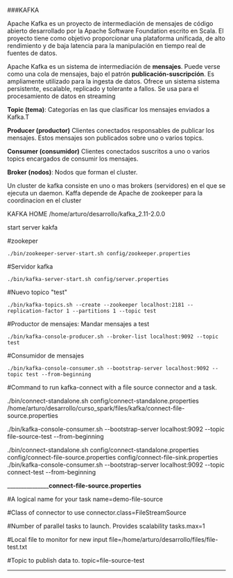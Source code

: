 ###KAFKA

Apache Kafka es un proyecto de intermediación de mensajes de código abierto desarrollado por la Apache Software Foundation escrito en Scala.
El proyecto tiene como objetivo proporcionar una plataforma unificada, de alto rendimiento y de baja latencia para la manipulación en tiempo real de fuentes de datos. 

Apache Kafka es un sistema de intermediación de **mensajes**. Puede verse como una cola de mensajes, bajo el patrón **publicación-suscripción**. Es ampliamente utilizado para la ingesta de datos. Ofrece un sistema sistema persistente, escalable, replicado y tolerante a fallos. Se usa para el procesamiento de datos en streaming


**Topic (tema)**: Categorías en las que clasificar los mensajes enviados a Kafka.T

**Producer (productor)** Clientes conectados responsables de publicar los mensajes. Estos mensajes son publicados sobre uno o varios topics.

**Consumer (consumidor)** Clientes conectados suscritos a uno o varios topics encargados de consumir los mensajes.

**Broker (nodos)**: Nodos que forman el cluster.

Un cluster de kafka consiste en uno o mas brokers (servidores) en el que  se ejecuta un daemon. Kaffa depende de Apache de zookeeper para la coordinacion en el cluster

KAFKA HOME /home/arturo/desarrollo/kafka_2.11-2.0.0

start server kakfa

#zookeper
	
	./bin/zookeeper-server-start.sh config/zookeeper.properties

#Servidor kafka
	
	./bin/kafka-server-start.sh config/server.properties


#Nuevo topico "test"
	
	./bin/kafka-topics.sh --create --zookeeper localhost:2181 --replication-factor 1 --partitions 1 --topic test

#Productor de mensajes: Mandar mensajes a test
	
	./bin/kafka-console-producer.sh --broker-list localhost:9092 --topic test

#Consumidor de mensajes
	
	./bin/kafka-console-consumer.sh --bootstrap-server localhost:9092 --topic test --from-beginning


#Command to run kafka-connect with a file source connector and a task.

./bin/connect-standalone.sh config/connect-standalone.properties /home/arturo/desarrollo/curso_spark/files/kafka/connect-file-source.properties

./bin/kafka-console-consumer.sh --bootstrap-server localhost:9092 --topic file-source-test --from-beginning


./bin/connect-standalone.sh config/connect-standalone.properties config/connect-file-source.properties config/connect-file-sink.properties
./bin/kafka-console-consumer.sh --bootstrap-server localhost:9092 --topic connect-test --from-beginning


_______________**connect-file-source.properties**

#A logical name for your task
name=demo-file-source

#Class of connector to use
connector.class=FileStreamSource

#Number of parallel tasks to launch. Provides scalability
tasks.max=1

#Local file to monitor for new input
file=/home/arturo/desarrollo/files/file-test.txt

#Topic to publish data to.
topic=file-source-test
____________________________________________________________
